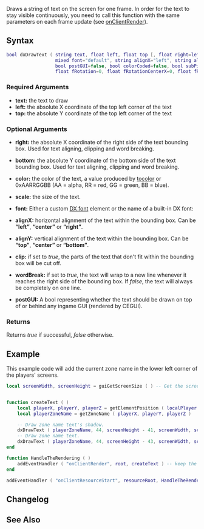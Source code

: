 Draws a string of text on the screen for one frame. In order for the text to stay visible continuously, you need to call this function with the same parameters on each frame update (see [onClientRender](/onClientRender.md "wikilink")).

Syntax
------

``` lua
bool dxDrawText ( string text, float left, float top [, float right=left, float bottom=top, int color=white, float scale=1,
                  mixed font="default", string alignX="left", string alignY="top", bool clip=false, bool wordBreak=false,
                  bool postGUI=false, bool colorCoded=false, bool subPixelPositioning=false,
                  float fRotation=0, float fRotationCenterX=0, float fRotationCenterY=0 ] )
```

### Required Arguments

-   **text:** the text to draw
-   **left:** the absolute X coordinate of the top left corner of the text
-   **top:** the absolute Y coordinate of the top left corner of the text

### Optional Arguments

-   **right:** the absolute X coordinate of the right side of the text bounding box. Used for text aligning, clipping and word breaking.
-   **bottom:** the absolute Y coordinate of the bottom side of the text bounding box. Used for text aligning, clipping and word breaking.
-   **color:** the color of the text, a value produced by [tocolor](/tocolor.md "wikilink") or 0xAARRGGBB (AA = alpha, RR = red, GG = green, BB = blue).
-   **scale:** the size of the text.
-   **font:** Either a custom [DX font](/DX_font.md "wikilink") element or the name of a built-in DX font:

-   **alignX:** horizontal alignment of the text within the bounding box. Can be **“left”**, **“center”** or **“right”**.
-   **alignY:** vertical alignment of the text within the bounding box. Can be **“top”**, **“center”** or **“bottom”**.
-   **clip:** if set to *true*, the parts of the text that don't fit within the bounding box will be cut off.
-   **wordBreak:** if set to *true*, the text will wrap to a new line whenever it reaches the right side of the bounding box. If *false*, the text will always be completely on one line.
-   **postGUI:** A bool representing whether the text should be drawn on top of or behind any ingame GUI (rendered by CEGUI).

### Returns

Returns *true* if successful, *false* otherwise.

Example
-------

This example code will add the current zone name in the lower left corner of the players' screens.

``` lua
local screenWidth, screenHeight = guiGetScreenSize ( ) -- Get the screen resolution (width and height)


function createText ( )
    local playerX, playerY, playerZ = getElementPosition ( localPlayer )       -- Get our player's coordinates.
    local playerZoneName = getZoneName ( playerX, playerY, playerZ )          -- Get name of the zone the player is in.

    -- Draw zone name text's shadow.
    dxDrawText ( playerZoneName, 44, screenHeight - 41, screenWidth, screenHeight, tocolor ( 0, 0, 0, 255 ), 1.02, "pricedown" )
    -- Draw zone name text.
    dxDrawText ( playerZoneName, 44, screenHeight - 43, screenWidth, screenHeight, tocolor ( 255, 255, 255, 255 ), 1, "pricedown" ) 
end

function HandleTheRendering ( )
    addEventHandler ( "onClientRender", root, createText ) -- keep the text visible with onClientRender.
end

addEventHandler ( "onClientResourceStart", resourceRoot, HandleTheRendering )
```

Changelog
---------

See Also
--------
